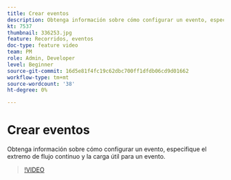 ```yaml
---
title: Crear eventos
description: Obtenga información sobre cómo configurar un evento, especifique el extremo de flujo continuo y la carga útil para un evento.
kt: 7537
thumbnail: 336253.jpg
feature: Recorridos, eventos
doc-type: feature video
team: PM
role: Admin, Developer
level: Beginner
source-git-commit: 16d5e81f4fc19c62dbc700ff1dfdb06cd9d01662
workflow-type: tm+mt
source-wordcount: '38'
ht-degree: 0%

---
```



# Crear eventos

Obtenga información sobre cómo configurar un evento, especifique el extremo de flujo continuo y la carga útil para un evento.

>[!VIDEO](https://video.tv.adobe.com/v/336253?quality=12)
